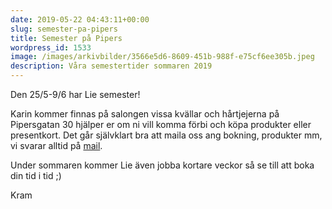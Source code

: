 ```yaml
---
date: 2019-05-22 04:43:11+00:00
slug: semester-pa-pipers
title: Semester på Pipers
wordpress_id: 1533
image: /images/arkivbilder/3566e5d6-8609-451b-988f-e75cf6ee305b.jpeg
description: Våra semestertider sommaren 2019
---
```


Den 25/5-9/6 har Lie semester!

Karin kommer finnas på salongen vissa kvällar och hårtjejerna på Pipersgatan 30 hjälper er om ni vill komma förbi och köpa produkter eller presentkort. Det går självklart bra att maila oss ang bokning, produkter mm, vi svarar alltid på [mail](http://pipershudvard.com/kontakta-oss/).

Under sommaren kommer Lie även jobba kortare veckor så se till att boka din tid i tid ;)

Kram
